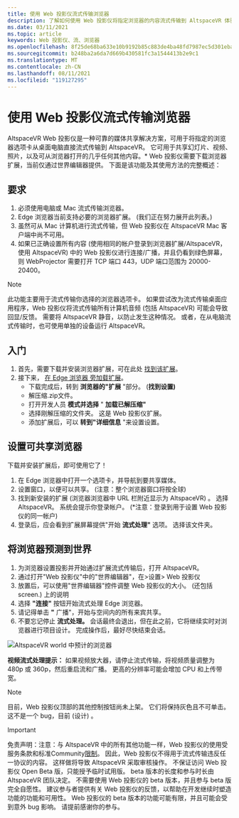 ```yaml
---
title: 使用 Web 投影仪流式传输浏览器
description: 了解如何使用 Web 投影仪将指定浏览器的内容流式传输到 AltspaceVR 体验中。
ms.date: 03/11/2021
ms.topic: article
keywords: Web 投影仪、流、浏览器
ms.openlocfilehash: 8f25de68ba633e10b9192b85c883de4ba48fd7987ec5d301ebac8443982a1a55
ms.sourcegitcommit: b248ba2a6da7d669b430581fc3a1544413b2e9c1
ms.translationtype: MT
ms.contentlocale: zh-CN
ms.lasthandoff: 08/11/2021
ms.locfileid: "119127295"
---
```

# <a name="using-the-web-projector-to-stream-a-browser"></a>使用 Web 投影仪流式传输浏览器

AltspaceVR Web 投影仪是一种可靠的媒体共享解决方案，可用于将指定的浏览器选项卡从桌面电脑直接流式传输到 AltspaceVR。 它可用于共享幻灯片、视频、照片，以及可从浏览器打开的几乎任何其他内容。* Web 投影仪需要下载浏览器扩展，当前仅通过世界编辑器提供。 下面是该功能及其使用方法的完整概述：

## <a name="requirements"></a>要求

1. 必须使用电脑或 Mac 流式传输浏览器。
2. Edge 浏览器当前支持必要的浏览器扩展。  (我们正在努力展开此列表。) 
3. 虽然可从 Mac 计算机进行流式传输，但 Web 投影仪在 AltspaceVR Mac 客户端中尚不可用。
4. 如果已正确设置所有内容 (使用相同的帐户登录到浏览器扩展/AltspaceVR，使用 AltspaceVR) 中的 Web 投影仪进行连接/广播，并且仍看到绿色屏幕，则 WebProjector 需要打开 TCP 端口 443，UDP 端口范围为 20000-20400。

> [!NOTE]
> 此功能主要用于流式传输你选择的浏览器选项卡。 如果尝试改为流式传输桌面应用程序，Web 投影仪将流式传输所有计算机音频 (包括 AltspaceVR) 可能会导致回显/反馈。 需要将 AltspaceVR 静音，以防止发生这种情况。 或者，在从电脑流式传输时，也可使用单独的设备运行 AltspaceVR。

## <a name="getting-started"></a>入门

1. 首先，需要下载并安装浏览器扩展，可在此处 [找到该扩展](https://account.altvr.com/web_projector)。
2. 接下来， [在 Edge 浏览器 旁加载扩展](https://docs.microsoft.com/microsoft-edge/extensions-chromium/getting-started/extension-sideloading)。
    * 下载完成后，转到 **浏览器的"扩展** "部分。  (**找到设置)**
    * 解压缩.zip文件。
    * 打开开发人员 **模式并选择** " **加载已解压缩"**
    * 选择刚解压缩的文件夹。 这是 Web 投影仪扩展。
    * 添加扩展后，可以 **转到"详细信息** "来设置设置。

## <a name="setting-up-a-shareable-browser"></a>设置可共享浏览器

下载并安装扩展后，即可使用它了！

1. 在 Edge 浏览器中打开一个选项卡，并导航到要共享媒体。
2. 设置窗口，以便可以共享。  (注意：整个浏览器窗口将按全球) 
3. 找到新安装的扩展 (浏览器浏览器中 URL 栏附近显示为 AltspaceVR) 。 选择 AltspaceVR。 系统会提示你登录帐户。  (*注意：登录到用于设置 Web 投影仪的同一帐户) 
4. 登录后，应会看到扩展屏幕提供"开始 **流式处理"** 选项。 选择该文件夹。

## <a name="projecting-your-browser-in-world"></a>将浏览器预测到世界

1. 为浏览器设置投影并开始通过扩展流式传输后，打开 AltspaceVR。
2. 通过打开"Web 投影仪"中的"世界编辑器"，在>设置> Web 投影仪
3. 放置后，可以使用"世界编辑器"控件调整 Web 投影仪的大小。  (还包括 screen.) 上的说明
4. 选择 **"连接"** 按钮开始流式处理 Edge 浏览器。
5. 请记得单击 **"** 广播"，开始与空间内的所有来宾共享。
6. 不要忘记停止 **流式处理。** 会话最终会退出，但在此之前，它将继续实时对浏览器进行项目设计。 完成操作后，最好尽快结束会话。

![AltspaceVR world 中预计的浏览器](images/web-project-img-01.png)

**视频流式处理提示：** 如果视频放大器，请停止流式传输，将视频质量调整为 480p 或 360p，然后重启流和广播。 更高的分辨率可能会增加 CPU 和上传带宽。

> [!NOTE]
> 目前，Web 投影仪顶部的其他控制按钮尚未上架。 它们将保持灰色且不可单击。 这不是一个 bug，目前 (设计) 。

> [!IMPORTANT]
> 免责声明：注意：与 AltspaceVR 中的所有其他功能一样，Web 投影仪的使用受服务条款[](../community/terms-of-service.md)和标准Community[限制](../community/community-standards.md)。 因此，Web 投影仪不得用于流式传输违反任一协议的内容。 这样做将导致 AltspaceVR 采取审核操作。 不保证访问 Web 投影仪 Open Beta 版，只能授予临时试用版。 beta 版本的长度和参与时长由 AltspaceVR 团队决定。 不需要使用 Web 投影仪的 beta 版本，并且参与 beta 版完全自愿性。 建议参与者提供有关 Web 投影仪的反馈，以帮助在开发继续时塑造功能的功能和可用性。 Web 投影仪的 beta 版本的功能可能有限，并且可能会受到意外 bug 影响。 请提前感谢你的参与。
